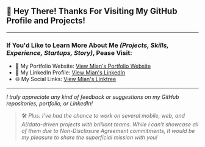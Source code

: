 ## 👋 Hey There! Thanks For Visiting My GitHub Profile and Projects!

---

### If You'd Like to Learn More About Me *(Projects, Skills, Experience, Startups, Story)*, Pease Visit:

- 🔗 My Portfolio Website: [View Mian's Portfolio Website](https://www.mian-abdullah.com/)
- 💼 My LinkedIn Profile: [View Mian's LinkedIn](https://www.linkedin.com/in/mian-abdullah-91639a221/)
- 🌐 My Social Links: [View Mian's Linktree](https://linktr.ee/mianabd54)

---

*I truly appreciate any kind of feedback or suggestions on my GitHub repositories, portfolio, or LinkedIn!*

> 🛠️ *Plus: I’ve had the chance to work on several mobile, web, and AI/data-driven projects with brilliant teams. While I can’t showcase all of them due to Non-Disclosure Agreement commitments, It would be my pleasure to share the superficial mission with you!*
